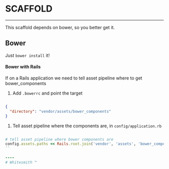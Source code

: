 # SCAFFOLD
----
This scaffold depends on bower, so you better get it.

## Bower
Just `bower install` it!

#### Bower with Rails
If on a Rails application we need to tell asset pipeline where to get bower_components

1. Add `.bowerrc` and point the target

```JSON

{
  "directory": "vendor/assets/bower_components"
}
```

1. Tell asset pipeline where the components are, in `config/application.rb`

```Ruby

# tell asset pipeline where bower components are
config.assets.paths << Rails.root.join('vendor', 'assets', 'bower_components')
``

----
# Whitesmith ™